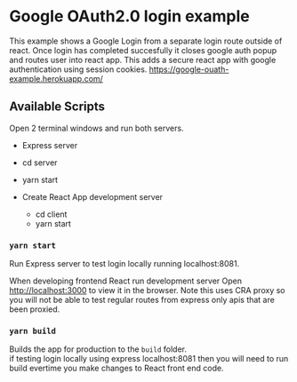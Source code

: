 # Google OAuth2.0 login example

This example shows a Google Login from a separate login route outside of react.
Once login has completed succesfully it closes google auth popup and routes user into react app.
This adds a secure react app with google authentication using session cookies.
https://google-ouath-example.herokuapp.com/

## Available Scripts

Open 2 terminal windows and run both servers.

- Express server

- cd server
- yarn start

- Create React App development server
  - cd client
  - yarn start

### `yarn start`

Run Express server to test login locally running localhost:8081.

When developing frontend React run development server
Open [http://localhost:3000](http://localhost:3000) to view it in the browser.
Note this uses CRA proxy so you will not be able to test regular routes from express only apis that are been proxied.

### `yarn build`

Builds the app for production to the `build` folder.\
if testing login locally using express localhost:8081 then you will need to run build evertime you make changes to React front end code.

